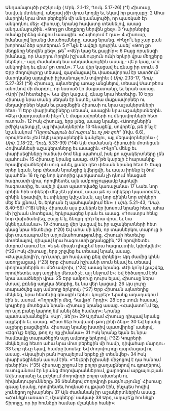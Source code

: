 
Անդամալույծի բժշկումը
( Մրկ. 2.1-12, Ղուկ. 5.17-26)
(^1) Հիսուսը, նավակ մտնելով, անցավ լճի մյուս կողմը եւ եկավ իր քաղաքը։ 2 Ահա մարդիկ նրա մոտ բերեցին մի
անդամալույծի, որ պառկած էր անկողնու մեջ։ Հիսուսը, նրանց հավատը տեսնելով, ասաց անդամալույծին. «Թող քո
մեղքերը ներվեն քեզ»։ 3 Դպիրներից ոմանք իրենց մտքում ասացին. «Հայհոյում է դա»։ 4 Հիսուսը, իմանալով նրանց
մտածումները, ասաց նրանց. «Ինչո՞ւ եք չար բան խորհում ձեր սրտերում։ 5 Ի՞նչն է ավելի դյուրին. ասել՝ «Թող քո
մեղքերը ներվեն քեզ», թե՞ «Վե՛ր կաց եւ քայլի՛ր»։ 6 Բայց որպեսզի իմանաք, որ Մարդու Որդին իշխանություն ունի երկրի
վրա մեղքերը ներելու,- այդ ժամանակ նա անդամալույծին ասաց,- վե՛ր կաց, ա՛ռ անկողինդ եւ գնա՛ քո տուն»։ 7 Նա վեր
կացավ եւ գնաց իր տուն։ 8 Երբ ժողովուրդը տեսավ, զարմացավ եւ փառավորում էր Աստծուն՝ մարդկանց այդպիսի
իշխանություն տվողին։
( _Մրկ_. 2.13-17, _Ղուկ_. 5.27-32)
(^9) Հիսուսը, այնտեղից առաջ անցնելով, տեսավ Մատթեոս անունով մի մարդու, որ նստած էր մաքսատանը, եւ նրան
ասաց. «Արի՛ իմ հետեւից»։ Նա վեր կացավ, գնաց նրա հետեւից։ 10 Երբ Հիսուսը նրա տանը սեղան էր նստել, ահա
մաքսավորներ ու մեղավորներ եկան եւ բազմեցին Հիսուսի ու նրա աշակերտների հետ։ 11 Երբ փարիսեցիները տեսան,
ասացին նրա աշակերտներին. «Ձեր վարդապետն ինչո՞ւ է մաքսավորների ու մեղավորների հետ ուտում»։ 12 Իսկ
Հիսուսը, երբ լսեց, ասաց նրանց. «Առողջներին բժիշկ պետք չէ, այլ հիվանդներին։ 13 Գնացե՛ք, սովորե՛ք, թե ի՛նչ է
նշանակում _“Ողորմություն եմ ուզում եւ ոչ թե զոհ”_ (Ովս. 6.6), որովհետեւ չեմ եկել արդարներին կանչելու, այլ
մեղավորներին»։
( _Մրկ_. 2.18-22, _Ղուկ_. 5.33-39)
(^14) Այն ժամանակ Հիսուսին մոտեցան Հովհաննեսի աշակերտները եւ ասացին. «Ինչո՞ւ մենք եւ փարիսեցիները
հաճախ ծոմ ենք պահում, իսկ քո աշակերտները չեն պահում»։ 15 Հիսուսը նրանց ասաց. «Մի՞թե կարելի է հարսանիք
հրավիրվածներին սուգ անել, քանի դեռ փեսան նրանց հետ է։ Բայց օրեր կգան, երբ փեսան նրանցից կվերցվի, եւ ապա
իրենք էլ ծոմ կպահեն։ 16 Ոչ ոք նոր կտորից կարկատան չի դնում հնացած հագուստի վրա, որովհետեւ այն
ամբողջությամբ կպոկվի հագուստից, եւ ավելի վատ պատռվածք կառաջանա։ 17 Նաեւ նոր գինին հին տիկերի մեջ չեն
լցնում, ապա թե ոչ տիկերը կպատռվեն, գինին կթափվի, եւ տիկերը կփչանան, այլ նոր գինին նոր տիկերի մեջ են լցնում,
եւ երկուսն էլ պահպանվում են»։
( _Մրկ_. 5.21-43, _Ղուկ_. 8.40-56)
(^18) Մինչ Հիսուսն այս բաներն էր խոսում նրանց հետ, ահա մի իշխան մոտեցավ, երկրպագեց նրան եւ ասաց. «Դուստրս
հենց նոր վախճանվեց, բայց ե՛կ, ձեռքդ դի՛ր նրա վրա, եւ նա կկենդանանա»։ 19 Հիսուսը վեր կացավ եւ իր աշակերտների
հետ գնաց նրա հետեւից։
(^20) Եվ ահա մի կին, որ տասներկու տարուց ի վեր տառապում էր արյունահոսությունից, Հիսուսի հետեւից մոտենալով,
դիպավ նրա հագուստի քղանցքին,^21 որովհետեւ մտքում ասում էր. «Եթե միայն դիպչեմ նրա հագուստին, կփրկվեմ»։
(^22) Իսկ Հիսուսը, երբ շրջվեց եւ տեսավ նրան, ասաց. «Քաջալերվի՛ր, դո՛ւստր, քո հավատը քեզ փրկեց»։ Այդ ժամից կինն
առողջացավ։
(^23) Երբ Հիսուսն իշխանի տուն եկավ եւ տեսավ փողհարներին ու մեծ ամբոխ, (^24) ասաց նրանց. «Մի կո՛ղմ քաշվեք,
որովհետեւ այդ աղջիկը մեռած չէ, այլ ննջում է»։ Եվ ծիծաղում էին նրա ասածների վրա։ 25 Երբ ամբոխը դուրս ելավ,
Հիսուսը ներս մտավ, բռնեց աղջկա ձեռքից, եւ նա վեր կացավ։ 26 Այս լուրը տարածվեց այդ ամբողջ երկրով։
(^27) Երբ Հիսուսն այնտեղից մեկնեց, նրա հետեւից գնացին երկու կույրեր։ Նրանք աղաղակում էին եւ ասում. «Ողորմի՛ր
մեզ, Դավթի՛ Որդի»։ 28 Երբ տուն հասավ, կույրերը մոտեցան նրան։ Հիսուսը նրանց ասաց. «Հավատո՞ւմ եք, որ այդ բանը
կարող եմ անել ձեզ համար»։ Նրանք պատասխանեցին. «Այո՛, Տե՛ր»։ 29 Այդժամ Հիսուսը դիպավ նրանց աչքերին եւ
ասաց. «Ըստ ձեր հավատի թող լինի ձեզ»։ 30 Եվ նրանց աչքերը բացվեցին։ Հիսուսը նրանց խստիվ պատվիրեց՝ ասելով.
«Զգո՛ւյշ եղեք, թող ոչ ոք չիմանա»։ 31 Իսկ նրանք ելան եւ նրա համբավը տարածեցին այդ ամբողջ երկրով։
(^32) Կույրերի մեկնելուց հետո ահա նրա մոտ բերեցին մի համր, դիվահար մարդու։ 33 Երբ դեւը ելավ, համրը խոսեց։ Եվ
ժողովուրդը զարմացավ ու ասաց. «Այսպիսի բան Իսրայելում երբեք չի տեսնվել»։ 34 Իսկ փարիսեցիներն ասում էին.
«Դեւերի իշխանի միջոցով է դա հանում դեւերին»։
(^35) Հիսուսը շրջում էր բոլոր քաղաքներով ու գյուղերով, ուսուցանում էր նրանց ժողովարաններում, քարոզում
արքայության Ավետարանը եւ բժշկում ժողովրդի բոլոր ախտերն ու հիվանդությունները։ 36 Տեսնելով ժողովրդի
բազմությունը՝ Հիսուսը գթաց նրանց, որովհետեւ հոգնած ու լքված էին, ինչպես հովիվ չունեցող ոչխարներ։ 37 Այն
ժամանակ իր աշակերտներին ասաց. «Հունձքն առատ է, մշակները՝ սակավ։ 38 Արդ, աղաչե՛ք հունձքի Տիրոջը, որ իր
հունձքի համար մշակներ հանի»։

